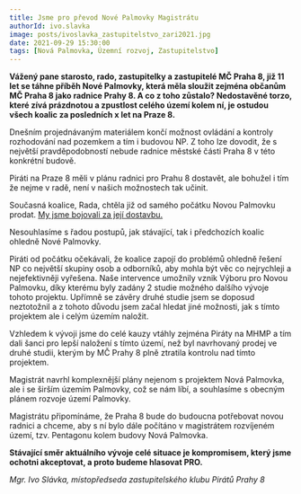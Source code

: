 ```yaml
---
title: Jsme pro převod Nové Palmovky Magistrátu
authorId: ivo.slavka
image: posts/ivoslavka_zastupitelstvo_zari2021.jpg
date: 2021-09-29 15:30:00
tags: [Nová Palmovka, Územní rozvoj, Zastupitelstvo]
---
```


**Vážený pane starosto, rado, zastupitelky a zastupitelé MČ Praha 8, již 11 let se táhne příběh Nové Palmovky, která měla sloužit zejména občanům MČ Praha 8 jako radnice Prahy 8. A co z toho zůstalo? Nedostavěné torzo, které zívá prázdnotou a zpustlost celého území kolem ní, je ostudou všech koalic za posledních x let na Praze 8.**

Dnešním projednávaným materiálem končí možnost ovládání a kontroly rozhodování nad pozemkem a tím i budovou NP. Z toho lze dovodit, že s největší pravděpodobností nebude radnice městské části Praha 8 v této konkrétní budově.

Piráti na Praze 8 měli v plánu radnici pro Prahu 8 dostavět, ale bohužel i tím že nejme v radě, není v našich možnostech tak učinit.

Současná koalice, Rada, chtěla již od samého počátku Novou Palmovku prodat. [My jsme bojovali za její dostavbu.](https://praha8.pirati.cz/aktuality/palmovku-nechceme-prodavat-pod-cenou.html)

Nesouhlasíme s řadou postupů, jak stávající, tak i předchozích koalic ohledně Nové Palmovky.

Piráti od počátku očekávali, že koalice zapojí do problémů ohledně řešení NP co největší skupiny osob a odborníků, aby mohla být věc co nejrychleji a nejefektivněji vyřešena. Naše intervence umožnily vznik Výboru pro Novou Palmovku, díky kterému byly zadány 2 studie možného dalšího vývoje tohoto projektu. Upřímně se závěry druhé studie jsem se doposud neztotožnil a z tohoto důvodu jsem začal hledat jiné možnosti, jak s tímto projektem ale i celým územím naložit.

Vzhledem k vývoji jsme do celé kauzy vtáhly zejména Piráty na MHMP a tím dali šanci pro lepší naložení s tímto území, než byl navrhovaný prodej ve druhé studii, kterým by MČ Prahy 8 plně ztratila kontrolu nad tímto projektem.

Magistrát navrhl komplexnější plány nejenom s projektem Nová Palmovka, ale i se širším územím Palmovky, což se nám líbí, a souhlasíme s obecným plánem rozvoje území Palmovky.

Magistrátu připomínáme, že Praha 8 bude do budoucna potřebovat novou radnici a chceme, aby s ní bylo dále počítáno v magistrátem rozvíjeném území, tzv. Pentagonu kolem budovy Nová Palmovka.

**Stávající směr aktuálního vývoje celé situace je kompromisem, který jsme ochotni akceptovat, a proto budeme hlasovat PRO.**

*Mgr. Ivo Slávka, místopředseda zastupitelského klubu Pirátů Prahy 8*
